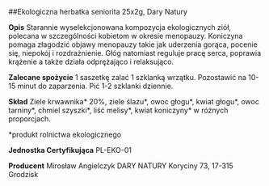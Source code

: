 ##Ekologiczna herbatka seniorita 25x2g, Dary Natury

**Opis** Starannie wyselekcjonowana kompozycja ekologicznych ziół, polecana w szczególności kobietom w okresie menopauzy. Koniczyna pomaga złagodzić objawy menopauzy takie jak uderzenia gorąca, pocenie się, niepokój i rozdrażnienie. Głóg natomiast reguluje pracę serca, poprawia krążenie a także działa odprężająco i relaksująco.

**Zalecane spożycie** 1 saszetkę zalać 1 szklanką wrzątku. Pozostawić na 10-15 minut do zaparzenia. Pić 1-2 szklanki dziennie.

**Skład** Ziele krwawnika\* 20%, ziele ślazu\*, owoc głogu\*, kwiat głogu\*, owoc tarniny\*, chmiel szyszki\*, liść melisy\*, kwiat koniczyny\* w różnych proporcjach.  

\*produkt rolnictwa ekologicznego

**Jednostka Certyfikująca** PL-EKO-01

**Producent** Mirosław Angielczyk DARY NATURY
Koryciny 73, 17-315 Grodzisk
